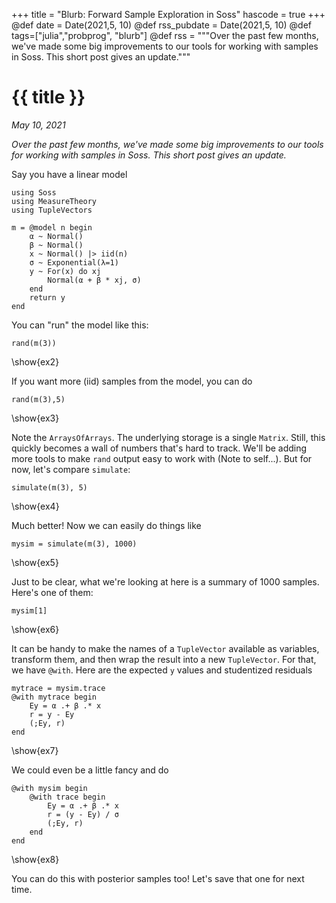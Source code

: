 +++
title = "Blurb: Forward Sample Exploration in Soss"
hascode = true
+++
@def date = Date(2021,5, 10)
@def rss_pubdate = Date(2021,5, 10)
@def tags=["julia","probprog", "blurb"]
@def rss = """Over the past few months, we've made some big improvements to our tools for working with samples in Soss. This short post gives an update."""

# {{ title }}
_May 10, 2021_

_Over the past few months, we've made some big improvements to our tools for working with samples in Soss. This short post gives an update._

Say you have a linear model

```julia:ex1
using Soss
using MeasureTheory
using TupleVectors

m = @model n begin
    α ~ Normal()
    β ~ Normal()
    x ~ Normal() |> iid(n)
    σ ~ Exponential(λ=1)
    y ~ For(x) do xj
        Normal(α + β * xj, σ)
    end
    return y
end
```

You can "run" the model like this:

```julia:ex2
rand(m(3))
```
\show{ex2}

If you want more (iid) samples from the model, you can do

```julia:ex3
rand(m(3),5)
```
\show{ex3}

Note the `ArraysOfArrays`. The underlying storage is a single `Matrix`. Still, this quickly becomes a wall of numbers that's hard to track. We'll  be adding more tools to make `rand` output easy to work with (Note to self...). But for now, let's compare `simulate`:

```julia:ex4
simulate(m(3), 5)
```
\show{ex4}

Much better! Now we can easily do things like

```julia:ex5
mysim = simulate(m(3), 1000)
```
\show{ex5}

Just to be clear, what we're looking at here is a summary of 1000 samples. Here's one of them:
```julia:ex6
mysim[1]
```
\show{ex6}

It can be handy to make the names of a `TupleVector` available as variables, transform them, and then wrap the result into a new `TupleVector`. For that, we have `@with`. Here are the expected `y` values and studentized residuals

```julia:ex7
mytrace = mysim.trace
@with mytrace begin
    Ey = α .+ β .* x
    r = y - Ey
    (;Ey, r)
end
```
\show{ex7}

We could even be a little fancy and do 

```julia:ex8
@with mysim begin
    @with trace begin
        Ey = α .+ β .* x
        r = (y - Ey) / σ
        (;Ey, r)
    end
end
```
\show{ex8}

You can do this with posterior samples too! Let's save that one for next time.
